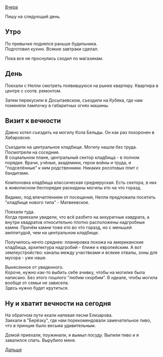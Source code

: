 [Вчера](2019.09.13.md)

Пишу на следующий день.
## Утро
По привычке поднялся раньше будильника.  
Подготовил кухню. Всякие завтраки сделал.

Пока все не проснулись сходил по магазинам.
## День
Поехали с Нелли смотреть появившуюся на рынке квартиру. Квартира в центре с соотв. ремонтом.

Затем перекусили в Досытаевском, съездили на Кубяка, где нам поменяли лампочку в габаритных огнях машины.
## Визит к вечности
Давно хотел съездить на могилу Кола Бельды. Он как раз похоронен в Хабаровске.

Съездили на центральное кладбище. Могилу нашли без труда. Посмотрели на соседние.  
В социальном плане, центральный сектор кладбища - в полном порядке. Врачи, учёные, академики, герои войны и труда, и "подселённые" к ним родственники. Никаких росотовых плит с бандитами.

Компоновка кладбища классическая среднеруская. Есть сектора, в них в живописном беспорядке раскиданы могилы кто на что горазд.

Видимо, под впечатлением от посещения, Нелли предложила посетить "кладбище нового типа" - Матвеевское.  

Поехали туда.  
Когда приехали увидели, что всё разбито на аккуратные кавдрата, а внутри квадратов относительно плотно расположены надгробные камни. Причём камни тоже кто во что горазд, но с меньшей амплитудой, чем на центральном кладбище.

Получилось нечто среднее: планировка похожа на американские кладбища, архитектура надгробий - ближе к европейским. А вот землеустройство: каналы между участвками и всякие отвалы, зоны для мусора - уже наше.

Вынесенное от увиденного.  
Короче, нужно как-то выбить себе ачивку, чтобы на могилке была написано. Без этого пошлого "любим скорбим". В идеале, чтобы могила вообще от семьи не зависела.  
Здесь нужно будет крутиться.
## Ну и хватит вечности на сегодня
На обратном пути ехали напевая песни Елизарова.  
Заехали в "Берёзку", где нам порекомендовали замечательное пиво, что в принцие было весьма удивительным.

Домой приехали, поужинали, я вымыл посуду. Выпили пиво и я завалился спать. Вырубило меня.

[Дальше](2019.09.15.md)